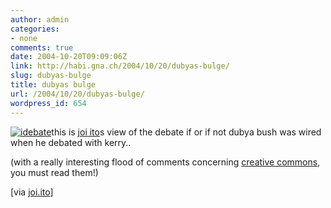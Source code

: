 ```yaml
---
author: admin
categories:
- none
comments: true
date: 2004-10-20T09:09:06Z
link: http://habi.gna.ch/2004/10/20/dubyas-bulge/
slug: dubyas-bulge
title: dubyas bulge
url: /2004/10/20/dubyas-bulge/
wordpress_id: 654
---
```


[![idebate](http://habi.gna.ch/blog/images/idebate-tm.jpg)](http://habi.gna.ch/blog/images/idebate.gif)this is [joi ito](http://joi.ito.com/)s view of the debate if or if not dubya bush was wired when he debated with kerry..  


(with a really interesting flood of comments concerning [creative commons](http://www.creativecommons.org/), you must read them!)

[via [joi.ito](http://joi.ito.com/archives/2004/10/20/idebate.html)]
